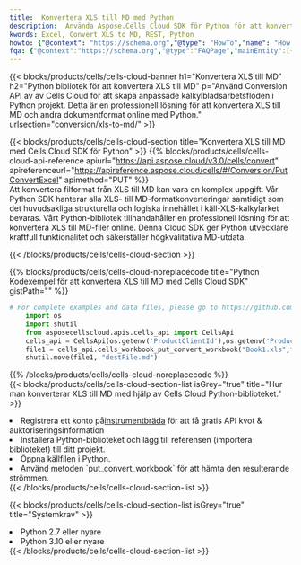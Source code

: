 ```yaml
---
title:  Konvertera XLS till MD med Python
description:  Använda Aspose.Cells Cloud SDK för Python för att konvertera en fil i XLS-format till en fil i MD-format.
kwords: Excel, Convert XLS to MD, REST, Python
howto: {"@context": "https://schema.org","@type": "HowTo","name": "How to convert XLS to MD using the Cells Cloud Python library.","description": "How to convert XLS to MD using the Cells Cloud Python library.","image": {"@type": "ImageObject"},"url": "/python/conversion/xls-to-md/","step": [{ "@type": "HowToStep","name": "How to convert XLS to MD using the Cells Cloud Python library. step 1", "image": {"@type": "ImageObject",},"url": "/python/conversion/xls-to-md/","text": "Register an account at <a href='https://dashboard.aspose.cloud/'>Dashboard</a> to get free API quota & authorization details",},{ "@type": "HowToStep","name": "How to convert XLS to MD using the Cells Cloud Python library. step 1", "image": {"@type": "ImageObject",},"url": "/python/conversion/xls-to-md/","text": "Install Python library and add the reference (import the library) to your project.",},{ "@type": "HowToStep","name": "How to convert XLS to MD using the Cells Cloud Python library. step 1", "image": {"@type": "ImageObject",},"url": "/python/conversion/xls-to-md/","text": "Open the source file in Python.",},{ "@type": "HowToStep","name": "How to convert XLS to MD using the Cells Cloud Python library. step 1", "image": {"@type": "ImageObject",},"url": "/python/conversion/xls-to-md/","text": "Use the `put_convert_workbook` method to retrieve the resulting stream.",}, ],"supply": {"@type": "HowToSupply","name": "document"},"tool": [{"@type": "HowToTool","name": "PyCharm, Visual Studio Code, Sublime, Eclipse"},{"@type": "HowToTool","name": "Aspose Cells"}],"totalTime": "PT6M"}
fqa: {"@context":"https://schema.org","@type":"FAQPage","mainEntity":[{"@type":"Question","name":"Why convert file formats in C# using REST API?","acceptedAnswer":{"@type":"Answer","text":"Documents are encoded in many ways, and some files may be incompatible with the software you use. To open and read such files, just convert them to appropriate file formats.<br/><ol><li>Install .NET SDK and add the reference (import the library) to your project.</li><li>Open the source file in C# using REST API.</li><li>Call the PutConvertWorkbookRequest() method, passing an output filename with required extension.</li><li>Get the result of conversion as a separate file.</li></ol>"}},{"@type":"Question","name":"What file formats can I convert with your C# library?","acceptedAnswer":{"@type":"Answer","text":"We support a variety of file formats for conversion using .NET library, including XLSX, Excel, xls , PDF, CSV, HTML, Markdown, XML, PNG, JPG, TIFF, Json, TXT and many more."}},{"@type":"Question","name":"What is the maximum allowed file size for conversion using this .NET library?","acceptedAnswer":{"@type":"Answer","text":"There are no file size limits for format conversions using .NET library."}}]}
---
```

{{< blocks/products/cells/cells-cloud-banner h1="Konvertera XLS till MD" h2="Python bibliotek för att konvertera XLS till MD" p="Använd Conversion API av av Cells Cloud för att skapa anpassade kalkylbladsarbetsflöden i Python projekt. Detta är en professionell lösning för att konvertera XLS till MD och andra dokumentformat online med Python." urlsection="conversion/xls-to-md/" >}}

{{< blocks/products/cells/cells-cloud-section title="Konvertera XLS till MD med Cells Cloud SDK för Python" >}}
{{% blocks/products/cells/cells-cloud-api-reference apiurl="https://api.aspose.cloud/v3.0/cells/convert" apireferenceurl="https://apireference.aspose.cloud/cells/#/Conversion/PutConvertExcel" apimethod="PUT" %}}
<br/>
Att konvertera filformat från XLS till MD kan vara en komplex uppgift. Vår Python SDK hanterar alla XLS- till MD-formatkonverteringar samtidigt som det huvudsakliga strukturella och logiska innehållet i käll-XLS-kalkylarket bevaras. Vårt Python-bibliotek tillhandahåller en professionell lösning för att konvertera XLS till MD-filer online. Denna Cloud SDK ger Python utvecklare kraftfull funktionalitet och säkerställer högkvalitativa MD-utdata.

{{< /blocks/products/cells/cells-cloud-section >}}

{{% blocks/products/cells/cells-cloud-noreplacecode title="Python Kodexempel för att konvertera XLS till MD med Cells Cloud SDK" gistPath="" %}}
 
```python
# For complete examples and data files, please go to https://github.com/aspose-cells-cloud/aspose-cells-cloud-python/
    import os
    import shutil
    from asposecellscloud.apis.cells_api import CellsApi
    cells_api = CellsApi(os.getenv('ProductClientId'),os.getenv('ProductClientSecret'))
    file1 = cells_api.cells_workbook_put_convert_workbook("Book1.xls",format="md")
    shutil.move(file1, "destFile.md")     
```
 
{{% /blocks/products/cells/cells-cloud-noreplacecode %}}
<br/>
{{< blocks/products/cells/cells-cloud-section-list isGrey="true" title="Hur man konverterar XLS till MD med hjälp av Cells Cloud Python-biblioteket." >}}
<li> Registrera ett konto på<a href="https://dashboard.aspose.cloud/">instrumentbräda</a> för att få gratis API kvot & auktoriseringsinformation</li>
<li>Installera Python-biblioteket och lägg till referensen (importera biblioteket) till ditt projekt.</li>
<li>Öppna källfilen i Python.</li>
<li>Använd metoden `put_convert_workbook` för att hämta den resulterande strömmen.</li>
{{< /blocks/products/cells/cells-cloud-section-list >}}

{{< blocks/products/cells/cells-cloud-section-list isGrey="true" title="Systemkrav" >}}
<li>Python 2.7 eller nyare</li>
<li>Python 3.10 eller nyare</li>
{{< /blocks/products/cells/cells-cloud-section-list >}}
